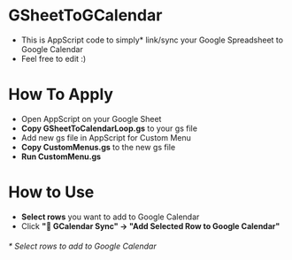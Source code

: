# GSheetToGCalendar
* This is AppScript code to simply* link/sync your Google Spreadsheet to Google Calendar</br>
* Feel free to edit :)</br>


# How To Apply
* Open AppScript on your Google Sheet
* <b>Copy GSheetToCalendarLoop.gs</b> to your gs file
* Add new gs file in AppScript for Custom Menu
* <b>Copy CustomMenus.gs</b> to the new gs file
* <b>Run CustomMenu.gs</b>

# How to Use
* <b>Select rows</b> you want to add to Google Calendar
* Click <b>"📅 GCalendar Sync" -> "Add Selected Row to Google Calendar"</b>

<h6><i>* Select rows to add to Google Calendar</i></h6></br>
